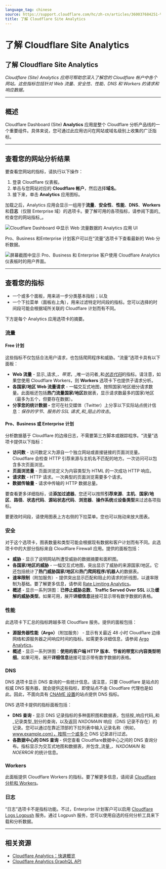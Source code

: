 ```yaml
---
language_tag: chinese
source: https://support.cloudflare.com/hc/zh-cn/articles/360037684251-%E4%BA%86%E8%A7%A3-Cloudflare-Site-Analytics
title: 了解 Cloudflare Site Analytics
---
```


# 了解 Cloudflare Site Analytics

## 了解 Cloudflare Site Analytics

_Cloudflare (Site) Analytics 应用可帮助您深入了解您的 Cloudflare 帐户中各个网站。这些指标包括针对 Web 流量、安全性、性能、DNS 和 Workers 的请求和响应数据。_

___

## 概述

Cloudflare Dashboard (Site) **Analytics** 应用是整个 Cloudflare 分析产品线的一个重要组件。具体来说，您可通过此应用访问在网站或域名级别上收集的广泛指标。

___

## 查看您的网站分析结果

要查看您网站的指标，请执行以下操作：

1.  登录 Cloudflare 仪表板。
2.  单击与您网站对应的 **Cloudflare 帐户**，然后选择**域名**。
3.  接下来，单击 **Analytics** 应用图标。

加载之后，Analytics 应用会显示一组用于**流量**、**安全性**、**性能**、**DNS**、**Workers** 和**日志**（仅限 Enterprise 域）的选项卡。要了解可用的各项指标，请参阅下面的_检查您的网站指标_。

![Cloudflare Dashboard 中显示 Web 流量数据的 Analytics 应用 UI](/support/static/hc-dash-analytics-dashboard_overview.png)

Pro、Business 和Enterprise 计划客户可以在“流量”选项卡下查看最新的 Web 分析数据。

![屏幕截图中显示 Pro、Business 和 Enterprise 客户使用 Cloudflare Analytics 仪表板时的用户界面。](/support/static/hc-dash-analytics-web_traffic.png)

___

## 查看您的指标


-   一个或多个面板，用来进一步分类基本指标；以及
-   一个下拉菜单（面板右上角），用来过滤特定时间段的指标。您可以选择的时间段可能会根据域所关联的 Cloudflare 计划而有不同。

下方是每个 Analytics 应用选项卡的摘要。

### 流量

#### Free 计划

这些指标不仅包括合法用户请求，也包括爬网程序和威胁。“流量”选项卡具有以下面板：

-   **Web 流量** - 显示_请求_、_带宽_，_唯一访问者_和[_状态代码_](https://support.cloudflare.com/hc/articles/206973867-Status-code-metrics-in-Cloudflare-Site-Analytics)的指标。请注意，如果您使用 Cloudflare Workers，则 **Workers** 选项卡下也提供子请求分析。
-   **各国家/地区 Web 流量请求** - 一幅交互式地图，按照国家/地区细分请求数量。此面板还包括**热门流量国家/地区**数据表，显示请求数最多的国家/地区（最多为五个，但要存在数据）。
-   **分享您的统计数据 -** 您可在社交媒体（Twitter）上分享以下实际站点统计信息：_保存的字节_、_服务的 SSL 请求_和_阻止的攻击_。

#### Pro、Business 或 Enterprise 计划

分析数据基于 Cloudflare 的边缘日志，不需要第三方脚本或跟踪程序。“流量”选项卡提供以下指标：

-   **访问数** - 访问数定义为源自一个独立网站或直接链接的页面浏览量。Cloudflare 会检查 HTTP 引荐来源与主机名不匹配的地方。一次访问可以包含多次页面浏览。
-   **页面浏览量** - 页面浏览定义为内容类型为 HTML 的一次成功 HTTP 响应。 
-   **请求数** - HTTP 请求。一次典型的页面浏览需要多个请求。
-   **数据传输量** - 请求中传输的 HTTP 数据总量。

要查看更多详细指标，请**添加过滤器**。您还可以按照**引荐来源**、**主机**、**国家/地区**、**路径**、**状态代码**、**源站状态代码**、**浏览器**、**操作系统**或**设备类型**来过滤各项指标。

要更改时间段，请使用图表上方右侧的下拉菜单。您也可以拖动来放大图表。

### 安全

对于这个选项卡，图表数量和类型可能会根据现有数据和客户计划而有不同。此选项卡中的大部分指标来自 Cloudflare Firewall 应用。提供的面板包括：

-   **威胁** - 显示了说明网站所遭受威胁的数据摘要和面积图。
-   **各国家/地区的威胁** - 一幅交互式地图，突出显示了威胁的来源国家/地区。它还包括统计了**热门威胁国家/地区**和**热门爬网程序/机器人**的数据表。
-   **速率限制**（附加服务）- 提供突出显示匹配和阻止的请求的折线图，以速率限制为基础。要了解更多信息，请参阅 [Rate Limiting Analytics](https://support.cloudflare.com/hc/zh-cn/articles/115003414428-Rate-Limiting-Analytics)。
-   **概述** - 显示一系列饼图：**已停止威胁总数**、**Traffic Served Over SSL** 以及**缓解的威胁类型**。如果可用，展开**详细信息**链接可显示带有数字数据的表格。

### 性能

此选项卡下汇总的指标跨越多项 Cloudflare 服务。提供的面板包括：

-   **源服务器性能（Argo）**（附加服务） - 显示有关最近 48 小时 Cloudflare 边缘网络和源服务器之间响应时间的指标。如需更多详细信息，请参阅 [Argo Analytics](https://support.cloudflare.com/hc/articles/115001255631-Argo-Analytics)。
-   **概述** - 显示一系列饼图：**使用的客户端 HTTP 版本**、**节省的带宽**和**内容类型明细**。如果可用，展开**详细信息**链接可显示带有数字数据的表格。

### DNS

DNS 选项卡显示 DNS 查询的一些统计信息。请注意，只要 Cloudflare 是站点的权威 DNS 服务器，就会提供这些指标，即使站点不由 Cloudflare 代理也是如此。因此，不面向具有 [CNAME 设置](https://support.cloudflare.com/hc/articles/360020348832-Understanding-a-CNAME-Setup)的站点提供 DNS 指标。

DNS 选项卡提供的指标面板包括：

-   **DNS 查询** - 显示 DNS 记录指标的多种面积图和数据表，包括按_响应代码_和_记录类型_划分的查询，以及返回 _NXDOMAIN_ 响应（DNS 记录不存在）的记录。您可以通过在靠近顶部的下拉列表中输入记录名称（例如，www.example.com），按照一个或多个 DNS 记录进行过滤。
-   **各数据中心的 DNS 查询** - 供您查看 Cloudflare数据中心之间的 DNS 查询分布。指标显示为交互式地图和数据表，并包含_流量_、_NXDOMAIN_ 和 _NOERROR_ 的统计信息。

### Workers

此面板提供 Cloudflare Workers 的指标。要了解更多信息，请阅读 [Cloudflare 分析和 Workers](https://support.cloudflare.com/hc/articles/360007553512-Cloudflare-analytics-with-Workers)。

### 日志

“日志”选项卡不是指标功能。不过，Enterprise 计划客户可以启用 [Cloudflare Logs Logpush](https://developers.cloudflare.com/logs/about/) 服务。通过 Logpush 服务，您可以使用自选的任何分析工具来下载和分析数据。

___

## 相关资源

-   [Cloudflare Analytics：快速概览](https://developers.cloudflare.com/analytics)
-   [Cloudflare Analytics GraphQL API](https://developers.cloudflare.com/analytics/)
